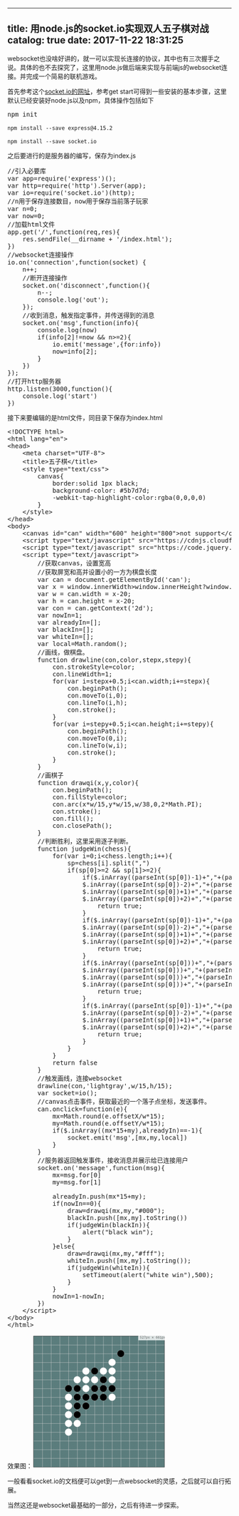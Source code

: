 
---
title: 用node.js的socket.io实现双人五子棋对战
catalog: true
date: 2017-11-22 18:31:25
---

websocket也没啥好讲的，就一可以实现长连接的协议，其中也有三次握手之说。具体的也不去探究了，这里用node.js做后端来实现与前端js的websocket连接。并完成一个简易的联机游戏。<!--more-->

首先参考这个<a href="https://socket.io/">socket.io的网址</a>，参考get start可得到一些安装的基本步骤，这里默认已经安装好node.js以及npm，具体操作包括如下
<pre>npm init</pre>
<pre><code>npm install --save express@4.15.2</code></pre>
<pre><code>npm install --save socket.io</code></pre>
之后要进行的是服务器的编写，保存为index.js
<pre>//引入必要库
var app=require('express')();
var http=require('http').Server(app);
var io=require('socket.io')(http);
//n用于保存连接数目，now用于保存当前落子玩家
var n=0;
var now=0;
//加载html文件
app.get('/',function(req,res){
    res.sendFile(__dirname + '/index.html');
})
//websocket连接操作
io.on('connection',function(socket) {
    n++;
    //断开连接操作
    socket.on('disconnect',function(){
        n--;
        console.log('out');
    });
    //收到消息，触发指定事件，并传送得到的消息
    socket.on('msg',function(info){
        console.log(now)
        if(info[2]!=now &amp;&amp; n&gt;=2){
            io.emit('message',{for:info})
            now=info[2];
        }
    })
});
//打开http服务器
http.listen(3000,function(){
    console.log('start')
})</pre>
接下来要编辑的是html文件，同目录下保存为index.html
<pre>&lt;!DOCTYPE html&gt;
&lt;html lang="en"&gt;
&lt;head&gt;
    &lt;meta charset="UTF-8"&gt;
    &lt;title&gt;五子棋&lt;/title&gt;
    &lt;style type="text/css"&gt;
        canvas{
            border:solid 1px black;
            background-color: #5b7d7d;
            -webkit-tap-highlight-color:rgba(0,0,0,0)
        }
    &lt;/style&gt;
&lt;/head&gt;
&lt;body&gt;
    &lt;canvas id="can" width="600" height="800"&gt;not support&lt;/canvas&gt;
    &lt;script type="text/javascript" src="https://cdnjs.cloudflare.com/ajax/libs/socket.io/2.0.3/socket.io.js"&gt;&lt;/script&gt;
    &lt;script type="text/javascript" src="https://code.jquery.com/jquery-3.2.1.min.js"&gt;&lt;/script&gt;
    &lt;script type="text/javascript"&gt;
        //获取canvas，设置宽高
        //获取屏宽和高并设置小的一方为棋盘长度
        var can = document.getElementById('can');
        var x = window.innerWidth&gt;window.innerHeight?window.innerHeight:window.innerWidth;
        var w = can.width = x-20;
        var h = can.height = x-20;
        var con = can.getContext('2d');
        var nowIn=1;
        var alreadyIn=[];
        var blackIn=[];
        var whiteIn=[];
        var local=Math.random();
        //画线，做棋盘。
        function drawline(con,color,stepx,stepy){
            con.strokeStyle=color;
            con.lineWidth=1;
            for(var i=stepx+0.5;i&lt;can.width;i+=stepx){
                con.beginPath();
                con.moveTo(i,0);
                con.lineTo(i,h);
                con.stroke();
            }
            for(var i=stepy+0.5;i&lt;can.height;i+=stepy){
                con.beginPath();
                con.moveTo(0,i);
                con.lineTo(w,i);
                con.stroke();
            }
        }
        //画棋子
        function drawqi(x,y,color){
            con.beginPath();
            con.fillStyle=color;
            con.arc(x*w/15,y*w/15,w/38,0,2*Math.PI);
            con.stroke();
            con.fill();
            con.closePath();
        }
        //判断胜利，这里采用逐子判断。
        function judgeWin(chess){
            for(var i=0;i&lt;chess.length;i++){
                sp=chess[i].split(",")
                if(sp[0]&gt;=2 &amp;&amp; sp[1]&gt;=2){
                    if($.inArray((parseInt(sp[0])-1)+","+(parseInt(sp[1])-1),chess)!=-1&amp;&amp;
                    $.inArray((parseInt(sp[0])-2)+","+(parseInt(sp[1])-2),chess)!=-1&amp;&amp;
                    $.inArray((parseInt(sp[0])+1)+","+(parseInt(sp[1])+1),chess)!=-1&amp;&amp;
                    $.inArray((parseInt(sp[0])+2)+","+(parseInt(sp[1])+2),chess)!=-1){
                        return true;
                    }
                    if($.inArray((parseInt(sp[0])-1)+","+(parseInt(sp[1])),chess)!=-1&amp;&amp;
                    $.inArray((parseInt(sp[0])-2)+","+(parseInt(sp[1])),chess)!=-1&amp;&amp;
                    $.inArray((parseInt(sp[0])+1)+","+(parseInt(sp[1])),chess)!=-1&amp;&amp;
                    $.inArray((parseInt(sp[0])+2)+","+(parseInt(sp[1])),chess)!=-1){
                        return true;
                    }
                    if($.inArray((parseInt(sp[0]))+","+(parseInt(sp[1])-1),chess)!=-1&amp;&amp;
                    $.inArray((parseInt(sp[0]))+","+(parseInt(sp[1])-2),chess)!=-1&amp;&amp;
                    $.inArray((parseInt(sp[0]))+","+(parseInt(sp[1])+1),chess)!=-1&amp;&amp;
                    $.inArray((parseInt(sp[0]))+","+(parseInt(sp[1])+2),chess)!=-1){
                        return true;
                    }
                    if($.inArray((parseInt(sp[0])-1)+","+(parseInt(sp[1])+1),chess)!=-1&amp;&amp;
                    $.inArray((parseInt(sp[0])-2)+","+(parseInt(sp[1])+2),chess)!=-1&amp;&amp;
                    $.inArray((parseInt(sp[0])+1)+","+(parseInt(sp[1])-1),chess)!=-1&amp;&amp;
                    $.inArray((parseInt(sp[0])+2)+","+(parseInt(sp[1])-2),chess)!=-1){
                        return true;
                    }
                }
            }
            return false
        }
        //触发画线，连接websocket
        drawline(con,'lightgray',w/15,h/15);
        var socket=io();
        //canvas点击事件，获取最近的一个落子点坐标，发送事件。
        can.onclick=function(e){
            mx=Math.round(e.offsetX/w*15);
            my=Math.round(e.offsetY/w*15);
            if($.inArray((mx*15+my),alreadyIn)==-1){
                socket.emit('msg',[mx,my,local])
            }
        }
        //服务器返回触发事件，接收消息并展示给已连接用户
        socket.on('message',function(msg){
            mx=msg.for[0]
            my=msg.for[1]
            
            alreadyIn.push(mx*15+my);
            if(nowIn==0){
                draw=drawqi(mx,my,"#000");
                blackIn.push([mx,my].toString())
                if(judgeWin(blackIn)){
                    alert("black win");
                }
            }else{
                draw=drawqi(mx,my,"#fff");
                whiteIn.push([mx,my].toString());
                if(judgeWin(whiteIn)){
                    setTimeout(alert("white win"),500);
                }
            }
            nowIn=1-nowIn;
        })
    &lt;/script&gt;
&lt;/body&gt;
&lt;/html&gt;</pre>
效果图：<img class="alignnone size-medium wp-image-437" src="/img/uploads/2017/11/MQKABG9HRBVI2B0OE-298x300.png" alt="" width="298" height="300" />

一般看看socket.io的文档便可以get到一点websocket的灵感，之后就可以自行拓展。

当然这还是websocket最基础的一部分，之后有待进一步探索。
